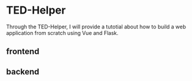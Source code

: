 # TED-Helper
Through the TED-Helper, I will provide a tutotial about how to build a web application from scratch using Vue and Flask.

## frontend

## backend
